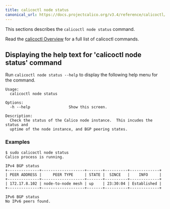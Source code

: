 ```yaml
---
title: calicoctl node status
canonical_url: https://docs.projectcalico.org/v3.4/reference/calicoctl/commands/node/status
---
```


This sections describes the `calicoctl node status` command.

Read the [calicoctl Overview]({{site.baseurl}}/{{page.version}}/reference/calicoctl)
for a full list of calicoctl commands.

## Displaying the help text for 'calicoctl node status' command

Run `calicoctl node status --help` to display the following help menu for the
command.

```
Usage:
  calicoctl node status

Options:
  -h --help                 Show this screen.

Description:
  Check the status of the Calico node instance.  This incudes the status and
  uptime of the node instance, and BGP peering states.
```

### Examples

```
$ sudo calicoctl node status
Calico process is running.

IPv4 BGP status
+--------------+-------------------+-------+----------+-------------+
| PEER ADDRESS |     PEER TYPE     | STATE |  SINCE   |    INFO     |
+--------------+-------------------+-------+----------+-------------+
| 172.17.8.102 | node-to-node mesh | up    | 23:30:04 | Established |
+--------------+-------------------+-------+----------+-------------+

IPv6 BGP status
No IPv6 peers found.
```

